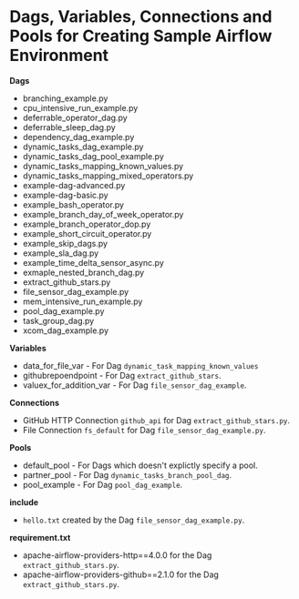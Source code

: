 Dags, Variables, Connections and Pools for Creating Sample Airflow Environment
======

**Dags**
- branching_example.py
- cpu_intensive_run_example.py
- deferrable_operator_dag.py
- deferrable_sleep_dag.py
- dependency_dag_example.py
- dynamic_tasks_dag_example.py
- dynamic_tasks_dag_pool_example.py
- dynamic_tasks_mapping_known_values.py
- dynamic_tasks_mapping_mixed_operators.py
- example-dag-advanced.py
- example-dag-basic.py
- example_bash_operator.py
- example_branch_day_of_week_operator.py
- example_branch_operator_dop.py
- example_short_circuit_operator.py
- example_skip_dags.py
- example_sla_dag.py
- example_time_delta_sensor_async.py
- exmaple_nested_branch_dag.py
- extract_github_stars.py
- file_sensor_dag_example.py
- mem_intensive_run_example.py
- pool_dag_example.py
- task_group_dag.py
- xcom_dag_example.py

**Variables**
- data_for_file_var - For Dag `dynamic_task_mapping_known_values`
- githubrepoendpoint - For Dag `extract_github_stars`.
- valuex_for_addition_var - For Dag `file_sensor_dag_example`.

**Connections**
- GitHub HTTP Connection `github_api` for Dag `extract_github_stars.py`.
- File Connection `fs_default` for Dag `file_sensor_dag_example.py`.

**Pools**
- default_pool - For Dags which doesn't explictly specify a pool.
- partner_pool - For Dag `dynamic_tasks_branch_pool_dag`.
- pool_example - For Dag `pool_dag_example`.

**include**
- `hello.txt` created by the Dag `file_sensor_dag_example.py`.

**requirement.txt**
- apache-airflow-providers-http==4.0.0 for the Dag `extract_github_stars.py`.
- apache-airflow-providers-github==2.1.0 for the Dag `extract_github_stars.py`.
